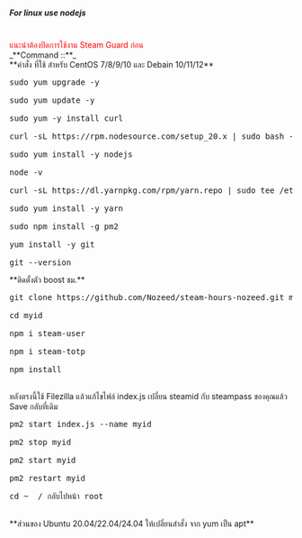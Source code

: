 <h5>For linux use nodejs </h5><br />
<font color='red'>แนะนำต้องปิดการใช้งาน Steam Guard ก่อน</font><br />
_**Command ::**_<br />
**คำสั่ง ที่ใช้ สำหรับ CentOS 7/8/9/10 และ Debain 10/11/12**<br />
<pre>sudo yum upgrade -y<br />
sudo yum update -y<br />
sudo yum -y install curl<br />
curl -sL https://rpm.nodesource.com/setup_20.x | sudo bash -<br />
sudo yum install -y nodejs<br />
node -v<br />
curl -sL https://dl.yarnpkg.com/rpm/yarn.repo | sudo tee /etc/yum.repos.d/yarn.repo<br />
sudo yum install -y yarn<br />
sudo npm install -g pm2<br />
yum install -y git<br />
git --version<br /></pre>
**ติดตั้งตัว boost ชม.**<br />
<pre>git clone https://github.com/Nozeed/steam-hours-nozeed.git myid<br />
cd myid<br />
npm i steam-user<br />
npm i steam-totp<br />
npm install</pre><br />
หลังตรงนี้ใช้ Filezilla แล้วแก้ไขไฟล์ index.js เปลี่ยน steamid กับ steampass ของคุณแล้ว Save กลับที่เดิม
<pre>pm2 start index.js --name myid<br />
pm2 stop myid<br />
pm2 start myid<br />
pm2 restart myid<br />
cd ~  / กลับไปหน้า root</pre><br />
**ส่วนของ Ubuntu 20.04/22.04/24.04 ให้เปลี่ยนสำสั่ง จาก yum เป็น apt**
